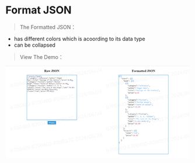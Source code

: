 # Format JSON </br>
> The Formatted JSON： </br>
  * has different colors which is acoording to its data type </br>
  * can be collapsed

> View The Demo：

![Screenshot](https://github.com/hsujessie/format_JSON/blob/master/screenshot.PNG)